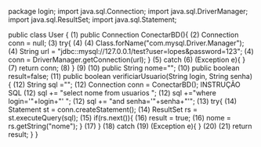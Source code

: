 package login;
import java.sql.Connection;
import java.sql.DriverManager;
import java.sql.ResultSet;
import java.sql.Statement;

 public class User {
  (1) public Connection ConectarBD(){
    (2) Connection conn = null;
    (3) try{ (4)
         (4) Class.forName("com.mysql.Driver.Manager");
         (4) String url = "jdbc::mysql://127.0.0.1/test?user=lopes&password=123";
         (4) conn = DriverManager.getConnection(url);
         } (5) catch (6) (Exception e){ } (7)
         return conn; (8)
     } (9)
        (10) public String nome="";
        (10) public boolean result=false;
        (11) public boolean verificiarUsuario(String login, String senha){
         (12) String sql ="";
           (12) Connection conn = ConectarBD();
            INSTRUÇÃO SQL
           (12) sql += "select nome from usuarios ";
           (12) sql +="where login='"+login+"' ";
           (12) sql += "and senha='"+senha+"'";
           (13) try{
               (14) Statement st = conn.createStatement();
               (14) ResultSet rs = st.executeQuery(sql);
               (15) if(rs.next()){
                   (16) result = true;
                   (16) nome = rs.getString("nome");
                } (17)
            } (18) catch (19) (Exception e){ } (20)
            (21) return result;
        }
 }
